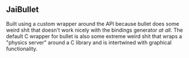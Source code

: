 ## JaiBullet

Built using a custom wrapper around the API because bullet does some weird shit that doesn't work nicely with the bindings generator _at all_. The default C wrapper for bullet is also some extreme weird shit that wraps a "physics server" around a C library and is intertwined with graphical functionality.
